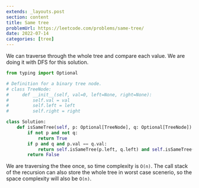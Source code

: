 ```yaml
---
extends: _layouts.post
section: content
title: Same tree
problemUrl: https://leetcode.com/problems/same-tree/
date: 2022-07-14
categories: [tree]
---
```


We can traverse through the whole tree and compare each value. We are doing it with DFS for this solution.

```python
from typing import Optional

# Definition for a binary tree node.
# class TreeNode:
#     def __init__(self, val=0, left=None, right=None):
#         self.val = val
#         self.left = left
#         self.right = right

class Solution:
    def isSameTree(self, p: Optional[TreeNode], q: Optional[TreeNode]) -> bool:
        if not p and not q: 
            return True
        if p and q and p.val == q.val:
            return self.isSameTree(p.left, q.left) and self.isSameTree(p.right, q.right)
        return False
```

We are traversing the thee once, so time complexity is `O(n)`. The call stack of the recursion can also store the whole tree in worst case scenerio, so the space complexity will also be `O(n)`.